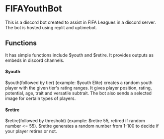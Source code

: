# FIFAYouthBot
This is a discord bot created to assist in FIFA Leagues in a discord server.
The bot is hosted using replit and uptimebot. 
## Functions
It has simple functions include $youth and $retire. It provides outputs as embeds in discord channels. 
#### $youth
$youth(followed by tier) (example: $youth Elite) creates a random youth player with the given tier's rating ranges. It gives player position, rating, potential, age, trait and versatile subtrait.
The bot also sends a selected image for certain types of players. 
#### $retire
$retire(followed by threshold) (example: $retire 55, retired if random number <= 55). $retire generates a random number from 1-100 to decide if your player retires or not.
